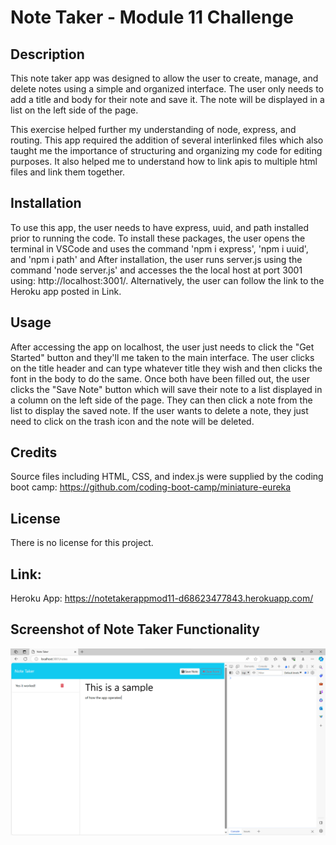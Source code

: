 # Note Taker - Module 11 Challenge
## Description

This note taker app was designed to allow the user to create, manage, and delete notes using a simple and organized interface. The user only
needs to add a title and body for their note and save it. The note will be displayed in a list on the left side of the page.

This exercise helped further my understanding of node, express, and routing. This app required the addition of several interlinked files which
also taught me the importance of structuring and organizing my code for editing purposes. It also helped me to understand how to link apis to
multiple html files and link them together.

## Installation

To use this app, the user needs to have express, uuid, and path installed prior to running the code. To install these packages, the user opens the
terminal in VSCode and uses the command 'npm i express', 'npm i uuid', and 'npm i path' and After installation, the user runs server.js
using the command 'node server.js' and accesses the the local host at port 3001 using: http://localhost:3001/. Alternatively, the user can follow
the link to the Heroku app posted in Link.

## Usage

After accessing the app on localhost, the user just needs to click the "Get Started" button and they'll me taken to the main interface. The user clicks 
on the title header and can type whatever title they wish and then clicks the font in the body to do the same. Once both have been filled out, the user
clicks the "Save Note" button which will save their note to a list displayed in a column on the left side of the page. They can then click a note from
the list to display the saved note. If the user wants to delete a note, they just need to click on the trash icon and the note will be deleted.

## Credits

Source files including HTML, CSS, and index.js were supplied by the coding boot camp: https://github.com/coding-boot-camp/miniature-eureka

## License

There is no license for this project.

## Link:

Heroku App: https://notetakerappmod11-d68623477843.herokuapp.com/

## Screenshot of Note Taker Functionality

![Note Taker](./assets/notetaker.png)
